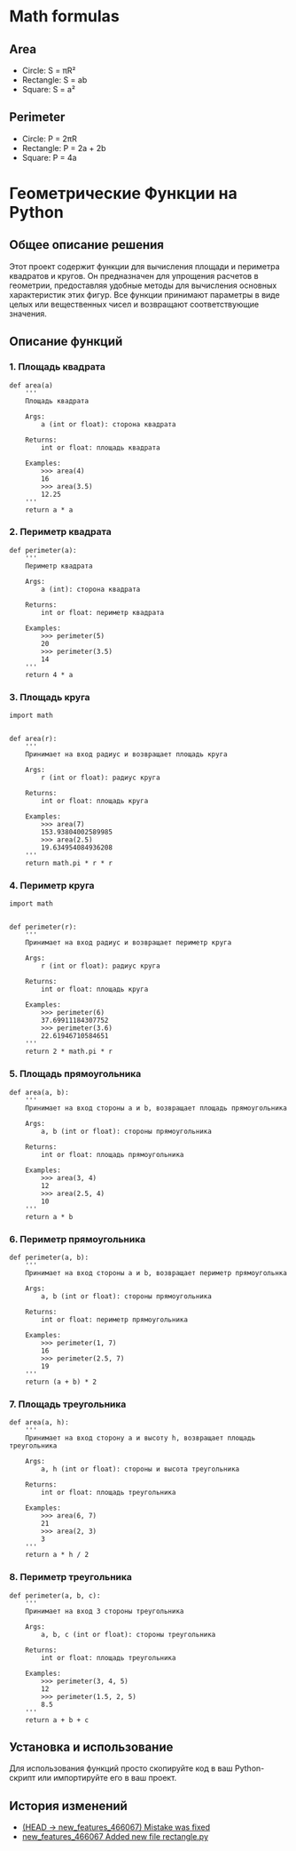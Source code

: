 # Math formulas
## Area
- Circle: S = πR²
- Rectangle: S = ab
- Square: S = a²

## Perimeter
- Circle: P = 2πR
- Rectangle: P = 2a + 2b
- Square: P = 4a

# Геометрические Функции на Python

## Общее описание решения

Этот проект содержит функции для вычисления площади и периметра квадратов и кругов. Он предназначен для упрощения расчетов в геометрии, предоставляя удобные методы для вычисления основных характеристик этих фигур. Все функции принимают параметры в виде целых или вещественных чисел и возвращают соответствующие значения.

## Описание функций
### 1. Площадь квадрата

```
def area(a)
    '''
    Площадь квадрата

    Args:
        a (int or float): сторона квадрата

    Returns:
        int or float: площадь квадрата

    Examples:
        >>> area(4)
        16
        >>> area(3.5)
        12.25
    '''
    return a * a
```
### 2. Периметр квадрата
```
def perimeter(a):
    '''
    Периметр квадрата

    Args:
        a (int): сторона квадрата

    Returns:
        int or float: периметр квадрата

    Examples:
        >>> perimeter(5)
        20
        >>> perimeter(3.5)
        14
    '''
    return 4 * a
```
### 3. Площадь круга
```
import math


def area(r):
    '''
    Принимает на вход радиус и возвращает площадь круга

    Args:
        r (int or float): радиус круга

    Returns:
        int or float: площадь круга

    Examples:
        >>> area(7)
        153.93804002589985
        >>> area(2.5)
        19.634954084936208
    '''
    return math.pi * r * r
```
### 4. Периметр круга
```
import math


def perimeter(r):
    '''
    Принимает на вход радиус и возвращает периметр круга

    Args:
        r (int or float): радиус круга

    Returns:
        int or float: площадь круга

    Examples:
        >>> perimeter(6)
        37.69911184307752
        >>> perimeter(3.6)
        22.61946710584651
    '''
    return 2 * math.pi * r
```
### 5. Площадь прямоугольника
```
def area(a, b):
    '''
    Принимает на вход стороны a и b, возвращает площадь прямоугольника

    Args:
        a, b (int or float): стороны прямоугольника

    Returns:
        int or float: площадь прямоугольника

    Examples:
        >>> area(3, 4)
        12
        >>> area(2.5, 4)
        10
    '''
    return a * b
```
### 6. Периметр прямоугольника
```
def perimeter(a, b):
    '''
    Принимает на вход стороны а и b, возвращает периметр прямоугольнка

    Args:
        a, b (int or float): стороны прямоугольника

    Returns:
        int or float: периметр прямоугольника

    Examples:
        >>> perimeter(1, 7)
        16
        >>> perimeter(2.5, 7)
        19
    '''
    return (a + b) * 2
```
### 7. Площадь треугольника
```
def area(a, h):
    '''
    Принимает на вход сторону а и высоту h, возвращает площадь треугольника

    Args:
        a, h (int or float): стороны и высота треугольника

    Returns:
        int or float: площадь треугольника

    Examples:
        >>> area(6, 7)
        21
        >>> area(2, 3)
        3
    '''
    return a * h / 2
```
### 8. Периметр треугольника
```
def perimeter(a, b, c):
    '''
    Принимает на вход 3 стороны треугольника

    Args:
        a, b, c (int or float): стороны треугольника

    Returns:
        int or float: площадь треугольника

    Examples:
        >>> perimeter(3, 4, 5)
        12
        >>> perimeter(1.5, 2, 5)
        8.5
    '''
    return a + b + c
```

## Установка и использование
Для использования функций просто скопируйте код в ваш Python-скрипт или импортируйте его в ваш проект.
## История изменений
- [(HEAD -> new_features_466067) Mistake was fixed](https://github.com/KulEDmitr/geometric_lib/commit/73e236ccd01ae3ed805d2ffd6ac61675ac539f54)
- [new_features_466067 Added new file rectangle.py](https://github.com/KulEDmitr/geometric_lib/commit/73e236ccd01ae3ed805d2ffd6ac61675ac539f54)

